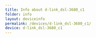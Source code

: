 ```yaml
---
title: Info about d-link_dsl-3680_c1
folder: info
layout: deviceinfo
permalink: /devices/d-link_dsl-3680_c1/
device: d-link_dsl-3680_c1
---
```

